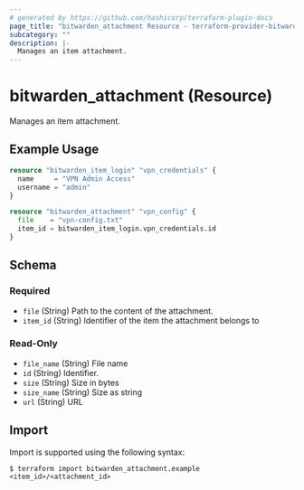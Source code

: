 ```yaml
---
# generated by https://github.com/hashicorp/terraform-plugin-docs
page_title: "bitwarden_attachment Resource - terraform-provider-bitwarden"
subcategory: ""
description: |-
  Manages an item attachment.
---
```


# bitwarden_attachment (Resource)

Manages an item attachment.

## Example Usage

```terraform
resource "bitwarden_item_login" "vpn_credentials" {
  name     = "VPN Admin Access"
  username = "admin"
}

resource "bitwarden_attachment" "vpn_config" {
  file    = "vpn-config.txt"
  item_id = bitwarden_item_login.vpn_credentials.id
}
```

<!-- schema generated by tfplugindocs -->
## Schema

### Required

- `file` (String) Path to the content of the attachment.
- `item_id` (String) Identifier of the item the attachment belongs to

### Read-Only

- `file_name` (String) File name
- `id` (String) Identifier.
- `size` (String) Size in bytes
- `size_name` (String) Size as string
- `url` (String) URL

## Import

Import is supported using the following syntax:

```shell
$ terraform import bitwarden_attachment.example <item_id>/<attachment_id>
```
